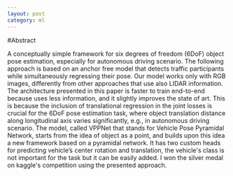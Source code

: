 ```yaml
---
layout: post
category: ml
---
```


#Abstract

A conceptually simple framework for six degrees of freedom (6DoF)
object pose estimation, especially for autonomous driving
scenario. The following approach is based on an anchor free model that detects traffic participants while simultaneously regressing their pose. Our model works only with RGB images, differently from other approaches that use also LIDAR information. The architecture presented in this paper is faster to train end-to-end because uses less information, and it slightly improves the state of art.
This is because the inclusion of translational regression in the joint losses is crucial for the 6DoF pose estimation task, where object translation distance along longitudinal axis varies significantly, e.g., in autonomous driving scenario.
The model, called VPPNet that stands for Vehicle Pose Pyramidal Network, starts from the idea of object as a point, and builds upon this idea a new framework based on a pyramidal network. It has two custom heads for predicting vehicle’s center rotation and translation, the vehicle's class is not important for the task but it can be easily added. 
I won the silver medal on kaggle's competition using the presented approach. 

